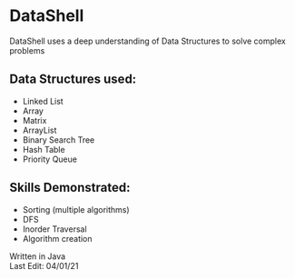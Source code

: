 # DataShell
DataShell uses a deep understanding of Data Structures to solve complex problems  
## Data Structures used:  
- Linked List  
- Array  
- Matrix
- ArrayList  
- Binary Search Tree  
- Hash Table  
- Priority Queue  
  
## Skills Demonstrated:  
- Sorting (multiple algorithms)  
- DFS  
- Inorder Traversal  
- Algorithm creation    
  
Written in Java   
Last Edit: 04/01/21  
